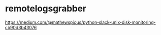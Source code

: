 # remotelogsgrabber
https://medium.com/@mathewspious/python-slack-unix-disk-monitoring-cb90d3b43076
